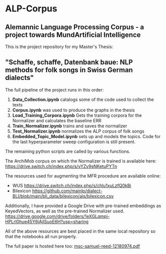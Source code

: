 # ALP-Corpus
## Alemannic Language Processing Corpus - a project towards MundArtificial Intelligence

This is the project repository for my Master's Thesis:

## "Schaffe, schaffe, Datenbank baue: NLP methods for folk songs in Swiss German dialects"

The full pipeline of the project runs in this order:

1. **Data_Collection.ipynb** catalogs some of the code used to collect the texts
2. **Corpus.ipynb** was used to produce the graphs in the thesis 
3. **Load_Training_Corpora.ipynb** Gets the training corpora for the Normalizer and calculates the baseline ERR
4. **Train_Normalizer.ipynb** trains and saves the normalizer
5. **Test_Normalizer.ipynb** normalizes the ALP corpus of folk songs
6. **Embedded_Topic_Model.ipynb** sets up and models the topics. Code for the last hyperparameter sweep configuration is still present.

The remaining python scripts are called by various functions. 

The ArchiMob corpus on which the Normalizer is trained is available here:
https://drive.switch.ch/index.php/s/vYZv9sNKetuPYTn

The resources used for augmenting the MFR procedure are available online:
- WUS https://drive.switch.ch/index.php/s/chlu1xuLzfQ0kBi
- Bilexicon https://github.com/mainlp/dialect-BLI/blob/main/bli_data/bilexicon/als/bilexicon.csv

Additionally, I have provided a Google Drive with pre-trained embeddings as KeyedVectors, as well as the pre-trained Normalizer used. 
https://drive.google.com/drive/folders/1eXGLqmpj-HPLrI0hue45Y6jAjISuoE6H?usp=sharing

All of the above resources are best placed in the same local repository so that the notebooks all run properly. 

The full paper is hosted here too:
[msc-samuel-reed-12180974.pdf](https://github.com/parser-tongue/ALP-Corpus/files/12213151/msc-samuel-reed-12180974.pdf)
